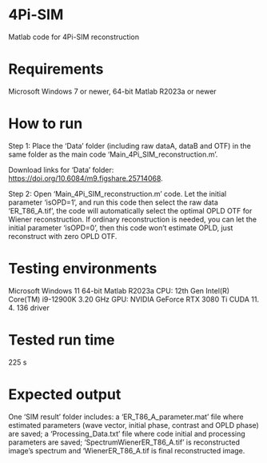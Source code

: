 # 4Pi-SIM
Matlab code for 4Pi-SIM reconstruction

# Requirements
Microsoft Windows 7 or newer, 64-bit
Matlab R2023a or newer

# How to run

Step 1: Place the ‘Data’ folder (including raw dataA, dataB and OTF) in the same folder as the main code ‘Main_4Pi_SIM_reconstruction.m’.

Download links for ‘Data’ folder: https://doi.org/10.6084/m9.figshare.25714068.

Step 2: Open ‘Main_4Pi_SIM_reconstruction.m’ code. Let the initial parameter ‘isOPD=1’, and run this code then select the raw data ‘ER_T86_A.tif’, the code will automatically select the optimal OPLD OTF for Wiener reconstruction. If ordinary reconstruction is needed, you can let the initial parameter ‘isOPD=0’, then this code won’t estimate OPLD, just reconstruct with zero OPLD OTF.

# Testing environments
Microsoft Windows 11 64-bit
Matlab R2023a
CPU: 12th Gen Intel(R) Core(TM) i9-12900K 3.20 GHz
GPU: NVIDIA GeForce RTX 3080 Ti
CUDA 11. 4. 136 driver

# Tested run time
225 s

# Expected output
One ‘SIM result’ folder includes: a ‘ER_T86_A_parameter.mat’ file where estimated parameters (wave vector, initial phase, contrast and OPLD phase) are saved; a ‘Processing_Data.txt’ file where code initial and processing parameters are saved; ‘SpectrumWienerER_T86_A.tif’ is reconstructed image’s spectrum and ‘WienerER_T86_A.tif is final reconstructed image.
